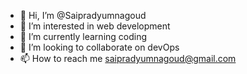 - 👋 Hi, I’m @Saipradyumnagoud
- 👀 I’m interested in web development
- 🌱 I’m currently learning coding
- 💞️ I’m looking to collaborate on devOps
- 📫 How to reach me saipradyumnagoud@gmail.com

<!---
Saipradyumnagoud/Saipradyumnagoud is a ✨ special ✨ repository because its `README.md` (this file) appears on your GitHub profile.
You can click the Preview link to take a look at your changes.
--->
